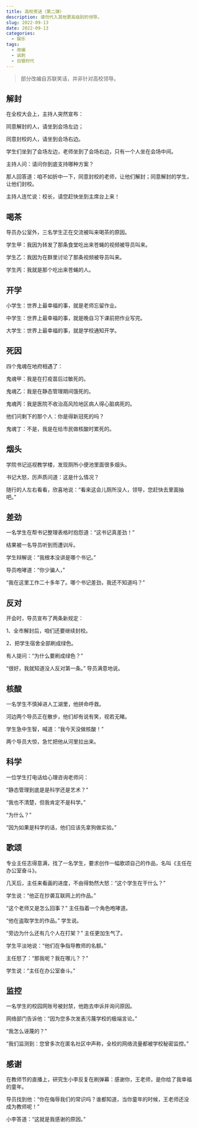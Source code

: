 ```yaml
---
title: 高校笑话（第二弹）
description: 请勿代入其他更高级别的领导。
slug: 2022-09-13
date: 2022-09-13
categories:
  - 娱乐
tags:
  - 改编
  - 讽刺
  - 白银时代
---
```


> 部分改编自苏联笑话，并非针对高校领导。

## 解封

在全校大会上，主持人突然宣布：

同意解封的人，请坐到会场左边；

同意封校的人，请坐到会场右边。

学生们坐到了会场左边，老师坐到了会场右边，只有一个人坐在会场中间。

主持人问：请问你到底支持哪种方案？

那人回答道：咱不如折中一下，同意封校的老师，让他们解封；同意解封的学生，让他们封校。

主持人连忙说：校长，请您赶快坐到主席台上来！

## 喝茶

导员办公室外，三名学生正在交流被叫来喝茶的原因。

学生甲：我因为转发了那条食堂吃出来苍蝇的视频被导员叫来。

学生乙：我因为在群里讨论了那条视频被导员叫来。

学生丙：我就是那个吃出来苍蝇的人。

## 开学

小学生：世界上最幸福的事，就是老师忘留作业。

中学生：世界上最幸福的事，就是晚自习下课前把作业写完。

大学生：世界上最幸福的事，就是学校通知开学。

## 死因

四个鬼魂在地府相遇了：

鬼魂甲：我是在打疫苗后过敏死的。

鬼魂乙：我是在静态管理期间饿死的。

鬼魂丙：我是医院不收治高风险地区病人得心脏病死的。

他们问剩下的那个人：你是得新冠死的吗？

鬼魂丁：不是，我是在给市民做核酸时累死的。

## 烟头

学院书记巡视教学楼，发现厕所小便池里面很多烟头。

书记大怒，厉声质问道：这是什么情况？

随行的人左右看看，欣喜地说：“看来这会儿厕所没人，领导，您赶快去里面抽吧。”

## 差劲

一名学生在帮书记整理表格时抱怨道：“这书记真差劲！”

结果被一名导员听到而遭训斥。

学生辩解说：“我根本没讲是哪个书记。”

导员咆哮道：“你少骗人，”

“我在这里工作二十多年了。哪个书记差劲，我还不知道吗？”

## 反对

开会时，导员宣布了两条新规定：

1、全市解封后，咱们还要继续封校。

2、把学生宿舍全部刷成绿色。

有人提问：“为什么要刷成绿色？”

“很好，我就知道没人反对第一条。” 导员满意地说。

## 核酸

一名学生不慎掉进人工湖里，他拼命呼救。

河边两个导员正在散步，他们却有说有笑，视若无睹。

学生急中生智，喊道：“我今天没做核酸！”

两个导员大惊，急忙把他从河里拉出来。

## 科学

一位学生打电话给心理咨询老师问：

“静态管理到底是是科学还是艺术？”

“我也不清楚，但我肯定不是科学。”

“为什么？”

“因为如果是科学的话，他们应该先拿狗做实验。”

## 歌颂

专业主任志得意满，找了一名学生，要求创作一幅歌颂自己的作品，名叫《主任在办公室奋斗》。

几天后，主任来看画的进度，不由得勃然大怒：“这个学生在干什么？”

学生说：“他正在抄袭互联网上的作品。”

“这个老师又是怎么回事？” 主任指着一个角色咆哮道。

“他在盗取学生的作品。” 学生说。

“旁边为什么还有几个人在打架？” 主任更加生气了。

学生平淡地说：“他们在争指导教师的名额。”

主任怒了：“那我呢？我在哪儿？？”

学生说：“主任在办公室奋斗。”

## 监控

一名学生的校园网账号被封禁，他跑去申诉并询问原因。

网络部门告诉他：“因为您多次发表污蔑学校的极端言论。”

“我怎么诬蔑的？”

“我们监测到：您曾多次在匿名社区中声称，全校的网络流量都被学校秘密监控。”

## 感谢

在教师节的直播上，研究生小李反复在刷弹幕：感谢你，王老师，是你给了我幸福的童年。

导员找到他：“你在侮辱我们的常识吗？谁都知道，当你童年的时候，王老师还没成为教师呢！”

小李答道：“这就是我感谢的原因。”
